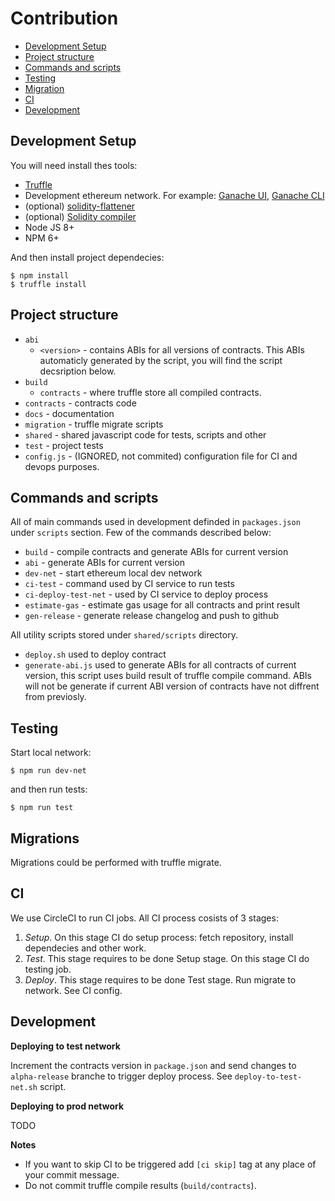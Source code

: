 # Contribution

 * [Development Setup](#development-setup)
 * [Project structure](#project-structure)
 * [Commands and scripts](#commands-and-scripts)
 * [Testing](#testing)
 * [Migration](#migration)
 * [CI](#ci)
 * [Development](#development)


## Development Setup

You will need install thes tools:

 * [Truffle](https://github.com/trufflesuite/truffle)
 * Development ethereum network. For example: [Ganache UI](https://github.com/trufflesuite/ganache), [Ganache CLI](https://github.com/trufflesuite/ganache-cli)
 * (optional) [solidity-flattener](https://github.com/BlockCatIO/solidity-flattener)
 * (optional) [Solidity compiler](https://solidity.readthedocs.io/en/v0.4.24/installing-solidity.html)
 * Node JS 8+
 * NPM 6+

And then install project dependecies:

```
$ npm install
$ truffle install
```

## Project structure

 * `abi`
    * `<version>` - contains ABIs for all versions of contracts. This ABIs automaticly generated by the script, you will find the script decsription below.
 * `build`
    * `contracts` - where truffle store all compiled contracts.
 * `contracts` - contracts code
 * `docs` - documentation
 * `migration` - truffle migrate scripts
 * `shared` - shared javascript code for tests, scripts and other
 * `test` - project tests
 * `config.js` - (IGNORED, not commited) configuration file for CI and devops purposes. 

## Commands and scripts

All of main commands used in development definded in `packages.json` under `scripts` section. Few of the commands described below:

 * `build` - compile contracts and generate ABIs for current version
 * `abi` - generate ABIs for current version
 * `dev-net` - start ethereum local dev network
 * `ci-test` - command used by CI service to run tests
 * `ci-deploy-test-net` - used by CI service to deploy process
 * `estimate-gas` - estimate gas usage for all contracts and print result
 * `gen-release` - generate release changelog and push to github

All utility scripts stored under `shared/scripts` directory.

- `deploy.sh` used to deploy contract
- `generate-abi.js` used to generate ABIs for all contracts of current version, this script uses build result of truffle compile command. ABIs will not be generate if current ABI version of contracts have not diffrent from previosly.

## Testing

Start local network:

```
$ npm run dev-net
```

and then run tests:

```
$ npm run test
```

## Migrations

Migrations could be performed with truffle migrate.

## CI

We use CircleCI to run CI jobs. All CI process cosists of 3 stages:

 1. *Setup*. On this stage CI do setup process: fetch repository, install dependecies and other work.
 2. *Test*. This stage requires to be done Setup stage. On this stage CI do testing job.
 3. *Deploy*. This stage requires to be done Test stage. Run migrate to network. See CI config.

## Development

**Deploying to test network**

Increment the contracts version in `package.json` and send changes to `alpha-release` branche to trigger deploy process. See `deploy-to-test-net.sh` script.

**Deploying to prod network**

TODO

**Notes**

* If you want to skip CI to be triggered add `[ci skip]` tag at any place of your commit message.
* Do not commit truffle compile results (`build/contracts`).
